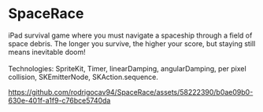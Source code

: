 # SpaceRace
iPad survival game where you must navigate a spaceship through a field of space debris. The longer you survive, the higher your score, but staying still means inevitable doom!<br><br>
Technologies:  SpriteKit, Timer, linearDamping, angularDamping, per pixel collision, SKEmitterNode, SKAction.sequence.

https://github.com/rodrigocav94/SpaceRace/assets/58222390/b0ae09b0-630e-401f-a1f9-c76bce5740da
